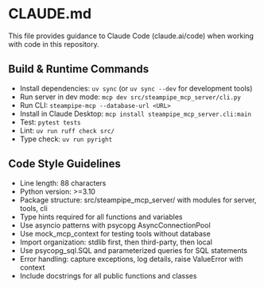 # CLAUDE.md

This file provides guidance to Claude Code (claude.ai/code) when working with code in this repository.

## Build & Runtime Commands
- Install dependencies: `uv sync` (or `uv sync --dev` for development tools)
- Run server in dev mode: `mcp dev src/steampipe_mcp_server/cli.py`
- Run CLI: `steampipe-mcp --database-url <URL>`
- Install in Claude Desktop: `mcp install steampipe_mcp_server.cli:main`
- Test: `pytest tests`
- Lint: `uv run ruff check src/`
- Type check: `uv run pyright`

## Code Style Guidelines
- Line length: 88 characters
- Python version: >=3.10
- Package structure: src/steampipe_mcp_server/ with modules for server, tools, cli
- Type hints required for all functions and variables
- Use asyncio patterns with psycopg AsyncConnectionPool
- Use mock_mcp_context for testing tools without database
- Import organization: stdlib first, then third-party, then local
- Use psycopg_sql.SQL and parameterized queries for SQL statements
- Error handling: capture exceptions, log details, raise ValueError with context
- Include docstrings for all public functions and classes